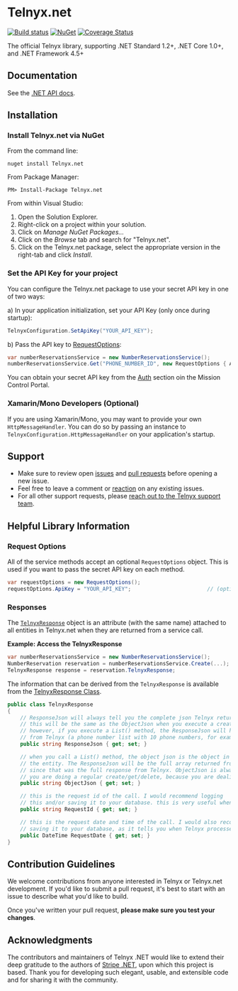 # Telnyx.net
[![Build status](https://ci.appveyor.com/api/projects/status/rg0pg5tlr1a6f8tf/branch/master?svg=true)](https://ci.appveyor.com/project/Telnyx/Telnyx-dotnet) [![NuGet](https://img.shields.io/nuget/v/Telnyx.net.svg)](https://www.nuget.org/packages/Telnyx.net/)
[![Coverage Status](https://coveralls.io/repos/github/Telnyx/Telnyx-dotnet/badge.svg?branch=master)](https://coveralls.io/github/Telnyx/Telnyx-dotnet?branch=master)

The official Telnyx library, supporting .NET Standard 1.2+, .NET Core 1.0+, and .NET Framework 4.5+

## Documentation

See the [.NET API docs](https://developers.telnyx.com/docs/api/v2/overview?lang=dotnet).

## Installation

### Install Telnyx.net via NuGet

From the command line:

	nuget install Telnyx.net

From Package Manager:

	PM> Install-Package Telnyx.net

From within Visual Studio:

1. Open the Solution Explorer.
2. Right-click on a project within your solution.
3. Click on *Manage NuGet Packages...*
4. Click on the *Browse* tab and search for "Telnyx.net".
5. Click on the Telnyx.net package, select the appropriate version in the right-tab and click *Install*.

### Set the API Key for your project

You can configure the Telnyx.net package to use your secret API key in one of two ways:

a) In your application initialization, set your API Key (only once during startup):

```csharp
TelnyxConfiguration.SetApiKey("YOUR_API_KEY");
```

b) Pass the API key to [RequestOptions](#requestoptions):

```csharp
var numberReservationsService = new NumberReservationsService();
numberReservationsService.Get("PHONE_NUMBER_ID", new RequestOptions { ApiKey = "YOUR_API_KEY" });
```

You can obtain your secret API key from the [Auth](https://portal.telnyx.com/#/app/auth/v2) section oin the Mission Control Portal.

### Xamarin/Mono Developers (Optional)

If you are using Xamarin/Mono, you may want to provide your own `HttpMessageHandler`. You can do so by passing an instance to `TelnyxConfiguration.HttpMessageHandler` on your application's startup.

## Support

* Make sure to review open [issues](https://github.com/team-telnyx/telnyx-dotnet/issues) and [pull requests](https://github.com/team-telnyx/telnyx-dotnet/pulls) before opening a new issue.
* Feel free to leave a comment or [reaction](https://github.com/blog/2119-add-reactions-to-pull-requests-issues-and-comments) on any existing issues.
* For all other support requests, please [reach out to the Telnyx support team](https://telnyx.com/contact-us).

## Helpful Library Information

### Request Options

All of the service methods accept an optional `RequestOptions` object. This is used if you want to pass the secret API key on each method.

```csharp
var requestOptions = new RequestOptions();
requestOptions.ApiKey = "YOUR_API_KEY";                        // (optional) set the api key on a per-request basis
```

### Responses

The [`TelnyxResponse`](https://github.com/team-telnyx/telnyx-dotnet/blob/master/src/Telnyx.net/Infrastructure/Public/TelnyxResponse.cs) object is an attribute (with the same name) attached to all entities in Telnyx.net when they are returned from a service call.

**Example: Access the TelnyxResponse**
```csharp
var numberReservationsService = new NumberReservationsService();
NumberReservation reservation = numberReservationsService.Create(...);
TelnyxResponse response = reservation.TelnyxResponse;
```

The information that can be derived from the `TelnyxResponse` is available from the [TelnyxResponse Class](https://github.com/team-telnyx/telnyx-dotnet/blob/master/src/Telnyx.net/Infrastructure/Public/TelnyxResponse.cs).

```csharp
public class TelnyxResponse
{
	// ResponseJson will always tell you the complete json Telnyx returned to Telnyx.net.
	// this will be the same as the ObjectJson when you execute a create/get/delete call.
	// however, if you execute a List() method, the ResponseJson will have the full api result
	// from Telnyx (a phone number list with 10 phone numbers, for example).
	public string ResponseJson { get; set; }

	// when you call a List() method, the object json is the object in the response array that represents
	// the entity. The ResponseJson will be the full array returned from Telnyx on every entity, however,
	// since that was the full response from Telnyx. ObjectJson is always the same as ResponseJson when
	// you are doing a regular create/get/delete, because you are dealing with a single object.
	public string ObjectJson { get; set; }

	// this is the request id of the call. I would recommend logging
	// this and/or saving it to your database. this is very useful when troubleshooting with Telnyx support
	public string RequestId { get; set; }

	// this is the request date and time of the call. I would also recommend logging this and/or
	// saving it to your database, as it tells you when Telnyx processed the request.
	public DateTime RequestDate { get; set; }
}
```

## Contribution Guidelines

We welcome contributions from anyone interested in Telnyx or Telnyx.net development. If you'd like to submit a pull request, it's best to start with an issue to describe what you'd like to build.

Once you've written your pull request, **please make sure you test your changes**.

## Acknowledgments

The contributors and maintainers of Telnyx .NET would like to extend their
deep gratitude to the authors of [Stripe .NET][stripe-dotnet], upon which
this project is based. Thank you for developing such elegant, usable, and
extensible code and for sharing it with the community.

[stripe-dotnet]: https://github.com/telnyx/telnyx-dotnet
